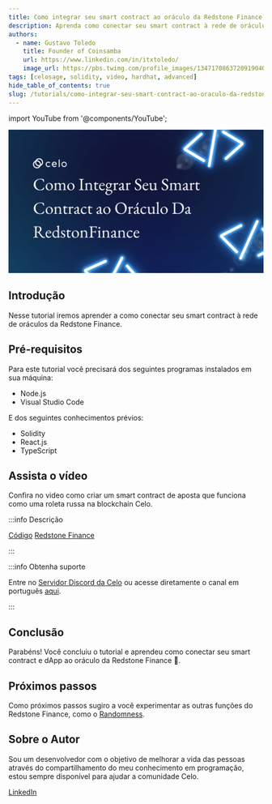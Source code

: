```yaml
---
title: Como integrar seu smart contract ao oráculo da Redstone Finance
description: Aprenda como conectar seu smart contract à rede de oráculos da Redstone Finance
authors:
  - name: Gustavo Toledo
    title: Founder of Coinsamba
    url: https://www.linkedin.com/in/itxtoledo/
    image_url: https://pbs.twimg.com/profile_images/1347170863720919040/QMlr-GWc_400x400.jpg
tags: [celosage, solidity, video, hardhat, advanced]
hide_table_of_contents: true
slug: /tutorials/como-integrar-seu-smart-contract-ao-oraculo-da-redstone-finance
---
```


import YouTube from '@components/YouTube';

![header](../src/data-tutorials/showcase/advanced/como-integrar-seu-smart-contract-ao-oraculo-da-redstone-finance.png)

## Introdução

Nesse tutorial iremos aprender a como conectar seu smart contract à rede de oráculos da Redstone Finance.

## Pré-requisitos

Para este tutorial você precisará dos seguintes programas instalados em sua máquina:

- Node.js
- Visual Studio Code

E dos seguintes conhecimentos prévios:

- Solidity
- React.js
- TypeScript

## Assista o vídeo

Confira no video como criar um smart contract de aposta que funciona como uma roleta russa na blockchain Celo.

<YouTube videoId="INlXTxLTc2Y"/>

:::info Descrição

[Código](https://github.com/itxtoledo/celo-sage-examples/tree/main/redstone-finance-integration)
[Redstone Finance](https://redstone.finance)

:::

:::info Obtenha suporte

Entre no [Servidor Discord da Celo](https://chat.celo.org/) ou acesse diretamente o canal em português
[aqui](https://discord.com/channels/600834479145353243/956679819406491708).

:::

## Conclusão

Parabéns! Você concluiu o tutorial e aprendeu como conectar seu smart contract e dApp ao oráculo da Redstone Finance 🎉.

## Próximos passos

Como próximos passos sugiro a você experimentar as outras funções do Redstone Finance, como o [Randomness](https://docs.redstone.finance/docs/smart-contract-devs/randomness).

## Sobre o Autor

Sou um desenvolvedor com o objetivo de melhorar a vida das pessoas através do compartilhamento do meu conhecimento em programação, estou sempre disponível para ajudar a comunidade Celo.

[LinkedIn](https://www.linkedin.com/in/itxtoledo/)
